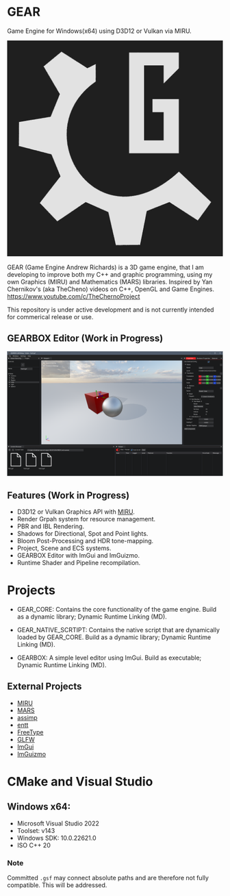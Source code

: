 # GEAR
Game Engine for Windows(x64) using D3D12 or Vulkan via MIRU.

![GEAR_LOGO](/Branding/GEAR_logo_dark.png)

GEAR (Game Engine Andrew Richards) is a 3D game engine, that I am developing to improve both my C++ and graphic programming, using my own Graphics (MIRU) and Mathematics (MARS) libraries. 
Inspired by Yan Chernikov's (aka TheCheno) videos on C++, OpenGL and Game Engines. https://www.youtube.com/c/TheChernoProject

This repository is under active development and is not currently intended for commerical release or use.

## GEARBOX Editor (Work in Progress)
![gearbox_screenshot](/Branding/Screenshots/gearbox_screenshot_2.png)

## Features (Work in Progress)
* D3D12 or Vulkan Graphics API with [MIRU](https://github.com/AndrewRichards-Code/MIRU).
* Render Grpah system for resource management.
* PBR and IBL Rendering.
* Shadows for Directional, Spot and Point lights.
* Bloom Post-Processing and HDR tone-mapping.
* Project, Scene and ECS systems.
* GEARBOX Editor with ImGui and ImGuizmo.
* Runtime Shader and Pipeline recompilation.

# Projects
* GEAR_CORE: Contains the core functionality of the game engine. Build as a dynamic library; Dynamic Runtime Linking (MD).

* GEAR_NATIVE_SCRTIPT: Contains the native script that are dynamically loaded by GEAR_CORE. Build as a dynamic library; Dynamic Runtime Linking (MD).

* GEARBOX: A simple level editor using ImGui. Build as executable; Dynamic Runtime Linking (MD).

## External Projects

* [MIRU](https://github.com/AndrewRichards-Code/MIRU)
* [MARS](https://github.com/AndrewRichards-Code/MARS)
* [assimp](https://github.com/assimp/assimp)
* [entt](https://github.com/skypjack/entt)
* [FreeType](https://freetype.org/)
* [GLFW](https://github.com/glfw/glfw)
* [ImGui](https://github.com/ocornut/imgui)
* [ImGuizmo](https://github.com/CedricGuillemet/ImGuizmo)


# CMake and  Visual Studio
## Windows x64:
- Microsoft Visual Studio 2022
- Toolset: v143 
- Windows SDK: 10.0.22621.0
- ISO C++ 20

### Note
Committed `.gsf` may connect absolute paths and are therefore not fully compatible. This will be addressed.